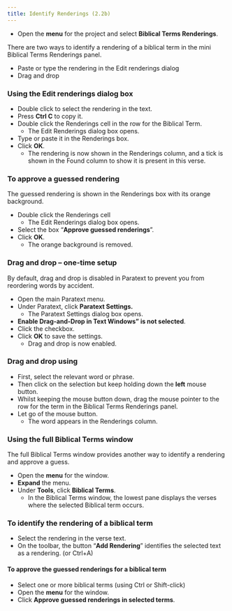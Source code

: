 ```yaml
---
title: Identify Renderings (2.2b)
---
```

- Open the **menu** for the project and select **Biblical Terms Renderings**.

There are two ways to identify a rendering of a biblical term in the mini Biblical Terms Renderings panel.

- Paste or type the rendering in the Edit renderings dialog
- Drag and drop

### Using the Edit renderings dialog box

- Double click to select the rendering in the text.
- Press **Ctrl C** to copy it.
- Double click the Renderings cell in the row for the Biblical Term.
  - The Edit Renderings dialog box opens.
- Type or paste it in the Renderings box.
- Click **OK**.
  - The rendering is now shown in the Renderings column, and a tick is shown in the Found column to show it is present in this verse.

### To approve a guessed rendering

The guessed rendering is shown in the Renderings box with its orange background.

- Double click the Renderings cell
  - The Edit Renderings dialog box opens.
- Select the box “**Approve guessed renderings**”.
- Click **OK**.
  - The orange background is removed.

### Drag and drop – one-time setup

By default, drag and drop is disabled in Paratext to prevent you from reordering words by accident.

- Open the main Paratext menu.
- Under Paratext, click **Paratext Settings.**
  - The Paratext Settings dialog box opens.
- **Enable Drag-and-Drop in Text Windows” is not selected**.
- Click the checkbox.
- Click **OK** to save the settings.
  - Drag and drop is now enabled.

### Drag and drop using

- First, select the relevant word or phrase.
- Then click on the selection but keep holding down the **left** mouse button.
- Whilst keeping the mouse button down, drag the mouse pointer to the row for the term in the Biblical Terms Renderings panel.
- Let go of the mouse button.
  - The word appears in the Renderings column.

### Using the full Biblical Terms window

The full Biblical Terms window provides another way to identify a rendering and approve a guess.

- Open the **menu** for the window.
- **Expand** the menu.
- Under **Tools**, click **Biblical Terms**.
  - In the Biblical Terms window, the lowest pane displays the verses where the selected Biblical term occurs.

### To identify the rendering of a biblical term

- Select the rendering in the verse text.
- On the toolbar, the button “**Add Rendering**” identifies the selected text as a rendering. (or Ctrl+A)

#### To approve the guessed renderings for a biblical term

- Select one or more biblical terms (using Ctrl or Shift-click)
- Open the **menu** for the window.
- Click **Approve guessed renderings in selected terms**.

